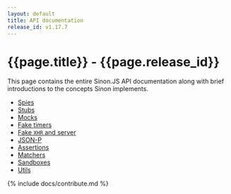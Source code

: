 ```yaml
---
layout: default
title: API documentation
release_id: v1.17.7
---
```


# {{page.title}} - {{page.release_id}}

This page contains the entire Sinon.JS API documentation along with brief    introductions to the concepts Sinon implements.

* [Spies](./spies)
* [Stubs](./stubs)
* [Mocks](./mocks)
* [Fake timers](./fake-timers)
* [Fake <code>XHR</code> and server](./fake-xhr-and-server)
* [JSON-P](./json-p)
* [Assertions](./assertions)
* [Matchers](./matchers)
* [Sandboxes](./sandbox)
* [Utils](./utils)

{% include docs/contribute.md %}
